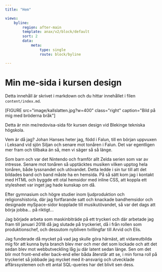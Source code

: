 ```yaml
---
title: "Hem"

views:
    byline:
        region: after-main
        template: anax/v2/block/default
        sort: 2
        data:
            meta:
                type: single
                route: block/byline

---
```

Min me-sida i kursen design
=========================



Detta innehåll är skrivet i markdown och du hittar innehållet i filen `content/index.md`.

<!-- <img src=image/kallslatten.jpg?w=400 class="right"> -->
[FIGURE src="image/kallslatten.jpg?w=400" class="right" caption="Bild på mig med bröderna bråk"]


Detta är min me/redovisa-sida för kursen design vid Blekinge tekniska högskola.

Vem är då jag? Johan Hanses heter jag, född i Falun, till en början uppvuxen i Leksand vid sjön Siljan och senare mot tonåren i Falun. Det var egentligen mer fram och tillbaka än så, men vi säger så så länge.

Som barn och var det Nintendo och framför allt Zelda serien som var av intresse. Senare mot tonåren så upptäcktes musiken vilken upptog hela tonåren, både lyssnandet och utövandet. Detta ledde i sin tur till att det bildades band och band måste ha en hemsida. På så sätt kom jag i kontakt med HTML och byggde ett otal hemsidor med inline CSS, att koppla ett stylesheet var inget jag hade kunskap om då.

Efter gymnasium och högre studier inom ljudproduktion och religionshistoria, där jag fortfarande satt och knackade bandhemsidor och designade mySpace-sidor kopplade till musikutövandet, så var det dags att börja jobba... på riktigt...

Jag började arbeta som maskinbiträde på ett tryckeri och där arbetade jag fram till januari 2018 då jag slutade på tryckeriet, då i från rollen som produktionschef, och dessutom nybliven tvillingfar till Arvid och Elis.

Jag funderade då mycket på vad jag skulle göra härnäst, att vidareutbilda mig för att kunna byta branch blev mer och mer det som lockade och att det sedan blev mot webbutveckling låg ju där latent sedan länge. Sen om det blir mot front-end eller back-end eller båda återstår att se, i min forna roll på tryckeriet så jobbade jag mycket med it-ansvarig och utvecklade affärssystemen och ett antal SQL-queries har det blivit sen dess.
